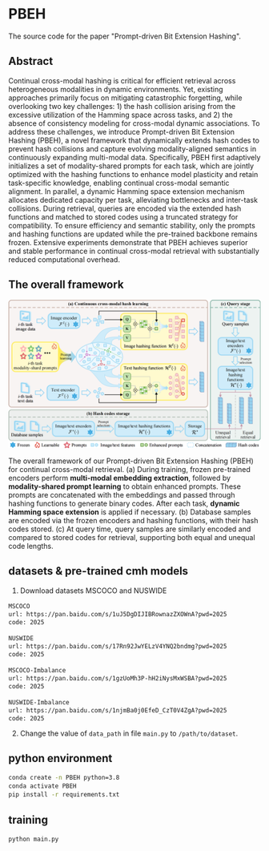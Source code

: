 # PBEH
The source code for the paper "Prompt-driven Bit Extension Hashing".

## Abstract
Continual cross-modal hashing is critical for efficient retrieval across heterogeneous modalities in dynamic environments. Yet, existing approaches primarily focus on mitigating catastrophic forgetting, while overlooking two key challenges: 1) the hash collision arising from the excessive utilization of the Hamming space across tasks, and 2) the absence of consistency modeling for cross-modal dynamic associations. To address these challenges, we introduce Prompt-driven Bit Extension Hashing (PBEH), a novel framework that dynamically extends hash codes to prevent hash collisions and capture evolving modality-aligned semantics in continuously expanding multi-modal data. Specifically, PBEH first adaptively initializes a set of modality-shared prompts for each task, which are jointly optimized with the hashing functions to enhance model plasticity and retain task-specific knowledge, enabling continual cross-modal semantic alignment. In parallel, a dynamic Hamming space extension mechanism allocates dedicated capacity per task, alleviating bottlenecks and inter-task collisions. During retrieval, queries are encoded via the extended hash functions and matched to stored codes using a truncated strategy for compatibility. To ensure efficiency and semantic stability, only the prompts and hashing functions are updated while the pre-trained backbone remains frozen. Extensive experiments demonstrate that PBEH achieves superior and stable performance in continual cross-modal retrieval with substantially reduced computational overhead.

## The overall framework
![1](WorkFrame.png)

The overall framework of our Prompt-driven Bit Extension Hashing (PBEH) for continual cross-modal retrieval. (a) During training, frozen pre-trained encoders perform **multi-modal embedding extraction**, followed by **modality-shared prompt learning** to obtain enhanced prompts. These prompts are concatenated with the embeddings and passed through hashing functions to generate binary codes. After each task, **dynamic Hamming space extension** is applied if necessary. (b) Database samples are encoded via the frozen encoders and hashing functions, with their hash codes stored. (c) At query time, query samples are similarly encoded and compared to stored codes for retrieval, supporting both equal and unequal code lengths.

## datasets & pre-trained cmh models
1. Download datasets MSCOCO and NUSWIDE

```
MSCOCO
url: https://pan.baidu.com/s/1uJ5DgDIJIBRownazZXOWnA?pwd=2025
code: 2025

NUSWIDE
url: https://pan.baidu.com/s/17Rn92JwYELzV4YNQ2bndmg?pwd=2025
code: 2025

MSCOCO-Imbalance
url: https://pan.baidu.com/s/1gzUoMh3P-hH2iNysMxWSBA?pwd=2025
code: 2025

NUSWIDE-Imbalance
url: https://pan.baidu.com/s/1njmBa0j0EfeD_CzT0V4ZgA?pwd=2025
code: 2025
```

2. Change the value of `data_path` in file `main.py` to `/path/to/dataset`.

## python environment
``` bash
conda create -n PBEH python=3.8
conda activate PBEH
pip install -r requirements.txt
```

## training
``` python
python main.py
```
